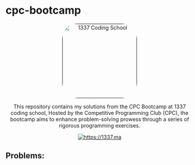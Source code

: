 # cpc-bootcamp

<p align="center">
	<a href="" target="blank">
		<img
            style="border-radius: 40px;"
            src="https://scontent.fcmn1-1.fna.fbcdn.net/v/t39.30808-6/347774990_768786181534551_5931157534314711095_n.jpg?_nc_cat=107&ccb=1-7&_nc_sid=6ee11a&_nc_ohc=-tZnAlEIC0QQ7kNvgHCycMG&_nc_ht=scontent.fcmn1-1.fna&oh=00_AYBUJgr1xazapBwJWb25I6maexTCXjxp5tzAK1nOsKnsYg&oe=66CF4736"
            width="200"
            alt="1337 Coding School"
        />
	</a>
</p>

<p align="center">
    This repository contains my solutions from the CPC Bootcamp at 1337 coding school, Hosted by the Competitive Programming Club (CPC), the bootcamp aims to enhance problem-solving prowess through a series of rigorous programming exercises.
</p>

<p align="center">
    <a href="https://1337.ma">
        <img src="https://img.shields.io/badge/website-https://1337.ma-green" alt="https://1337.ma"/>
    </a>
</p>

## Problems:
